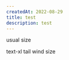 ```yaml
---
createdAt: 2022-08-29
title: test
description: test
---
```

usual size

<span class="text-xl">text-xl tail wind size</span>